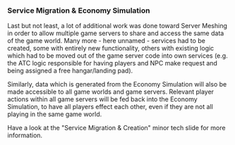 ### Service Migration & Economy Simulation
Last but not least, a lot of additional work was done toward Server Meshing in order to allow multiple game servers to share and access the same data of the game world. Many more - here unnamed - services had to be created, some with entirely new functionality, others with existing logic which had to be moved out of the game server code into own services (e.g. the ATC logic responsible for having players and NPC make request and being assigned a free hangar/landing pad).

Similarly, data which is generated from the Economy Simulation will also be made accessible to all game worlds and game servers. Relevant player actions within all game servers will be fed back into the Economy Simulation, to have all players effect each other, even if they are not all playing in the same game world.

Have a look at the "Service Migration & Creation" minor tech slide for more information.

